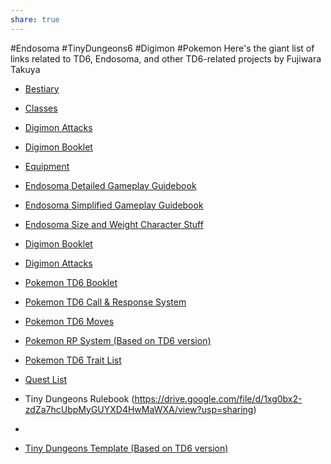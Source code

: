 ```yaml
---
share: true
---
```

#Endosoma #TinyDungeons6 #Digimon #Pokemon 
Here's the giant list of links related to TD6, Endosoma, and other TD6-related projects by Fujiwara Takuya
- [Bestiary](Bestiary.md#)

- [Classes](Classes.md#)

- [Digimon Attacks](Digimon%20Attacks.md#)

- [Digimon Booklet](Digimon%20Booklet.md#)

- [Equipment](Equipment.md#)

- [Endosoma Detailed Gameplay Guidebook](Endosoma%20Detailed%20Gameplay%20Guidebook.md#)

- [Endosoma Simplified Gameplay Guidebook](Endosoma%20Simplified%20Gameplay%20Guidebook.md#)

- [Endosoma Size and Weight Character Stuff](Endosoma%20Size%20and%20Weight%20Character%20Stuff.md#)

- [Digimon Booklet](Digimon%20Booklet.md#)

- [Digimon Attacks](Digimon%20Attacks.md#)

- [Pokemon TD6 Booklet](Pokemon%20TD6%20Booklet.md#)

- [Pokemon TD6 Call & Response System](Pokemon%20TD6%20Call%20&%20Response%20System.md#)

- [Pokemon TD6 Moves](Pokemon%20TD6%20Moves.md#)

- [Pokemon RP System (Based on TD6 version)](Pokemon%20RP%20System%20(Based%20on%20TD6%20version).md#)

- [Pokemon TD6 Trait List](Pokemon%20TD6%20Trait%20List.md#)

- [Quest List](Quest%20List.md#)

- Tiny Dungeons Rulebook (https://drive.google.com/file/d/1xg0bx2-zdZa7hcUbpMyGUYXD4HwMaWXA/view?usp=sharing)
- 
- [Tiny Dungeons Template (Based on TD6 version)](Tiny%20Dungeons%20Template%20(Based%20on%20TD6%20version).md#)
